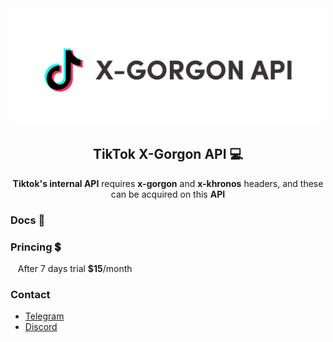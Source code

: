 <div align="center">
  <img src="images/banner.svg" width="500">
</div>

<h2 align="center">
  TikTok X-Gorgon API 💻
</h2>

<p align="center">
  <strong>Tiktok's internal API</strong> requires <strong>x-gorgon</strong> and <strong>x-khronos</strong> headers, and these can be acquired on this <strong>API</strong>
</p>

### Docs :closed_book:


### Princing 💲
&nbsp;&nbsp; After 7 days trial **$15**/month

### Contact
- [Telegram]()
- [Discord]()

